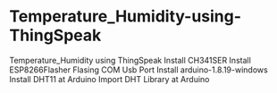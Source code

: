 # Temperature_Humidity-using-ThingSpeak
Temperature_Humidity using ThingSpeak
Install CH341SER
Install ESP8266Flasher
Flasing COM Usb Port
Install arduino-1.8.19-windows
Install DHT11 at Arduino
Import DHT Library at Arduino
